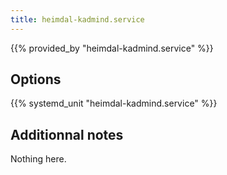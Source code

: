 ```yaml
---
title: heimdal-kadmind.service
---
```


{{% provided_by "heimdal-kadmind.service" %}}

## Options

{{% systemd_unit "heimdal-kadmind.service" %}}

## Additionnal notes

Nothing here.